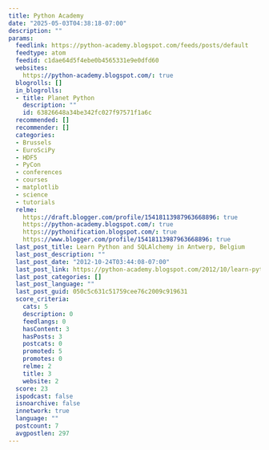 ```yaml
---
title: Python Academy
date: "2025-05-03T04:38:18-07:00"
description: ""
params:
  feedlink: https://python-academy.blogspot.com/feeds/posts/default
  feedtype: atom
  feedid: c1dae64d5f4ebe0b4565331e9e0dfd60
  websites:
    https://python-academy.blogspot.com/: true
  blogrolls: []
  in_blogrolls:
  - title: Planet Python
    description: ""
    id: 63826648a34be342fc027f97571f1a6c
  recommended: []
  recommender: []
  categories:
  - Brussels
  - EuroSciPy
  - HDF5
  - PyCon
  - conferences
  - courses
  - matplotlib
  - science
  - tutorials
  relme:
    https://draft.blogger.com/profile/15418113987963668896: true
    https://python-academy.blogspot.com/: true
    https://pythonification.blogspot.com/: true
    https://www.blogger.com/profile/15418113987963668896: true
  last_post_title: Learn Python and SQLAlchemy in Antwerp, Belgium
  last_post_description: ""
  last_post_date: "2012-10-24T03:44:08-07:00"
  last_post_link: https://python-academy.blogspot.com/2012/10/learn-python-and-sqlalchemy-in-antwerp.html
  last_post_categories: []
  last_post_language: ""
  last_post_guid: 050c5c631c51759cee76c2009c919631
  score_criteria:
    cats: 5
    description: 0
    feedlangs: 0
    hasContent: 3
    hasPosts: 3
    postcats: 0
    promoted: 5
    promotes: 0
    relme: 2
    title: 3
    website: 2
  score: 23
  ispodcast: false
  isnoarchive: false
  innetwork: true
  language: ""
  postcount: 7
  avgpostlen: 297
---
```

